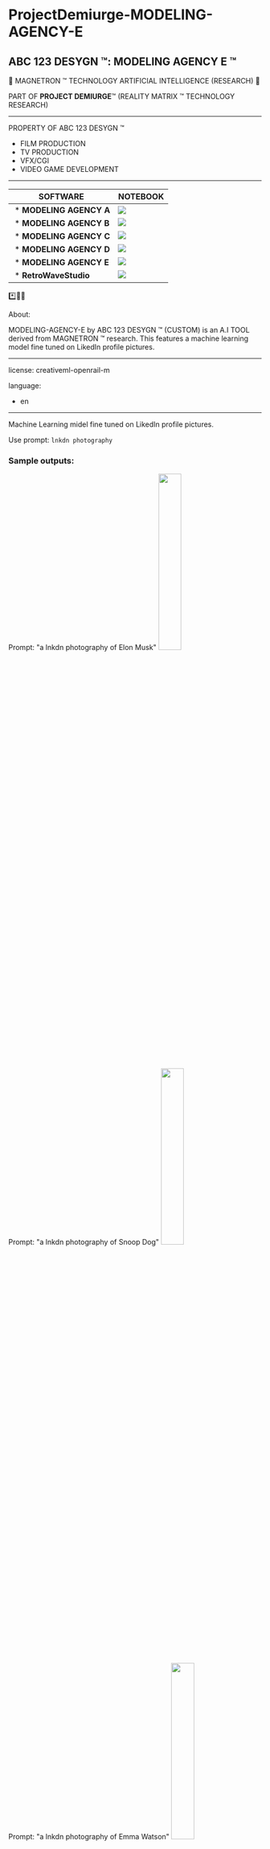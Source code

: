 # ProjectDemiurge-MODELING-AGENCY-E

## ABC 123 DESYGN ™: MODELING AGENCY E ™

🤖 MAGNETRON ™ TECHNOLOGY ARTIFICIAL INTELLIGENCE (RESEARCH) 🤖

PART OF **PROJECT DEMIURGE**™ (REALITY MATRIX ™ TECHNOLOGY RESEARCH)

----------------------------------

PROPERTY OF ABC 123 DESYGN ™


- FILM PRODUCTION
- TV PRODUCTION
- VFX/CGI
- VIDEO GAME DEVELOPMENT

----------------------------------- 

SOFTWARE | NOTEBOOK
-- | --
 * **MODELING AGENCY A** |[![](https://img.shields.io/static/v1?message=Open%20in%20Colab&logo=googlecolab&labelColor=5c5c5c&color=0f80c1&label=%20&style=for-the-badge)](https://colab.research.google.com/github/abc123desygn/MODELING-AGENCY-A/blob/main/ABC_123_DESYGN_%E2%84%A2_MODELING_AGENCY_A.ipynb)
 * **MODELING AGENCY B** | [![](https://img.shields.io/static/v1?message=Open%20in%20Colab&logo=googlecolab&labelColor=5c5c5c&color=0f80c1&label=%20&style=for-the-badge)](https://colab.research.google.com/github/abc123desygn/ProjectDemiurge-MODELING-AGENCY-B/blob/main/ABC_123_DESYGN_%E2%84%A2_(DEMIURGE)_MODELIING_AGENCY_B.ipynb)  |   
 * **MODELING AGENCY C** | [![](https://img.shields.io/static/v1?message=Open%20in%20Colab&logo=googlecolab&labelColor=5c5c5c&color=0f80c1&label=%20&style=for-the-badge)](https://colab.research.google.com/github/abc123desygn/ProjectDemiurge-MODELING-AGENCY-C/blob/main/ABC_123_DESYGN_%E2%84%A2_(DEMIURGE)_MODELIING_AGENCY_C.ipynb)  |   
 * **MODELING AGENCY D** | [![](https://img.shields.io/static/v1?message=Open%20in%20Colab&logo=googlecolab&labelColor=5c5c5c&color=0f80c1&label=%20&style=for-the-badge)](https://colab.research.google.com/github/abc123desygn/ProjectDemiurge-MODELING-AGENCY-D/blob/main/ABC_123_DESYGN_%E2%84%A2_(DEMIURGE)_MODELIING_AGENCY_D.ipynb)  |   
 * **MODELING AGENCY E** | [![](https://img.shields.io/static/v1?message=Open%20in%20Colab&logo=googlecolab&labelColor=5c5c5c&color=0f80c1&label=%20&style=for-the-badge)](https://colab.research.google.com/github/abc123desygn/ProjectDemiurge-MODELING-AGENCY-E/blob/main/ABC_123_DESYGN_%E2%84%A2_(DEMIURGE)_MODELIING_AGENCY_E.ipynb)  |     
 * **RetroWaveStudio** | [![](https://img.shields.io/static/v1?message=Open%20in%20Colab&logo=googlecolab&labelColor=5c5c5c&color=0f80c1&label=%20&style=for-the-badge)](https://colab.research.google.com/github/abc123desygn/PROJECT-DEMIURGE-RetroWaveStudio/blob/main/ABC_123_DESYGN_%E2%84%A2_(DEMIURGE)_RETROWAVE_STUDIO.ipynb)  | 


*️⃣📶🤖 

About:

MODELING-AGENCY-E by ABC 123 DESYGN ™ (CUSTOM) is an A.I TOOL derived from MAGNETRON ™ research. This features a machine learning model fine tuned on LikedIn profile pictures.


---
license: creativeml-openrail-m

language:
  - en

---

Machine Learning midel fine tuned on LikedIn profile pictures.

Use prompt: `lnkdn photography`

### Sample outputs:

Prompt: "a lnkdn photography of Elon Musk"
<img src="https://s3.amazonaws.com/moonup/production/uploads/1667858587187-63265d019f9d19bfd4f45031.png" width="30%"/>

Prompt: "a lnkdn photography of Snoop Dog"
<img src="https://s3.amazonaws.com/moonup/production/uploads/1667858259041-63265d019f9d19bfd4f45031.png" width="30%"/>

Prompt: "a lnkdn photography of Emma Watson"
<img src="https://s3.amazonaws.com/moonup/production/uploads/1667858494389-63265d019f9d19bfd4f45031.png" width="30%"/>

Prompt: "a lnkdn photography of Dwayne Johnson"
<img src="https://s3.amazonaws.com/moonup/production/uploads/1667858442197-63265d019f9d19bfd4f45031.png" width="30%"/>

[Click here](https://prompthero.com/) for more prompts and inspiration.
